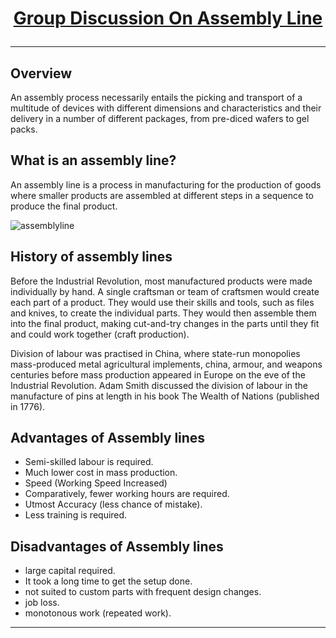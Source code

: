 #  <ins><p align="center"> Group Discussion On Assembly Line</p>
  
___
##  Overview
  
An assembly process necessarily entails the picking and transport of a multitude of devices with different dimensions and characteristics and their delivery in a number of different packages, from pre-diced wafers to gel packs.
  
##  What is an assembly line?
  
An assembly line is a process in manufacturing for the production of goods where smaller products are assembled at different steps in a sequence to produce the final product.
  
![assemblyline](assemblyline.png )
  
##  History of assembly lines
  
Before the Industrial Revolution, most manufactured products were made individually by hand. A single craftsman or team of craftsmen would create each part of a product. They would use their skills and tools, such as files and knives, to create the individual parts. They would then assemble them into the final product, making cut-and-try changes in the parts until they fit and could work together (craft production).
  
Division of labour was practised in China, where state-run monopolies mass-produced metal agricultural implements, china, armour, and weapons centuries before mass production appeared in Europe on the eve of the Industrial Revolution. Adam Smith discussed the division of labour in the manufacture of pins at length in his book The Wealth of Nations (published in 1776).
  
##  Advantages of Assembly lines
  
  
- Semi-skilled labour is required.
- Much lower cost in mass production.
- Speed (Working Speed Increased)
- Comparatively, fewer working hours are required.
- Utmost Accuracy (less chance of mistake).
- Less training is required.
  
##  Disadvantages of Assembly lines
  
  
- large capital required.
- It took a long time to get the setup done.
- not suited to custom parts with frequent design changes.
- job loss.
- monotonous work (repeated work).
  
___
  
  
  
  
  
  